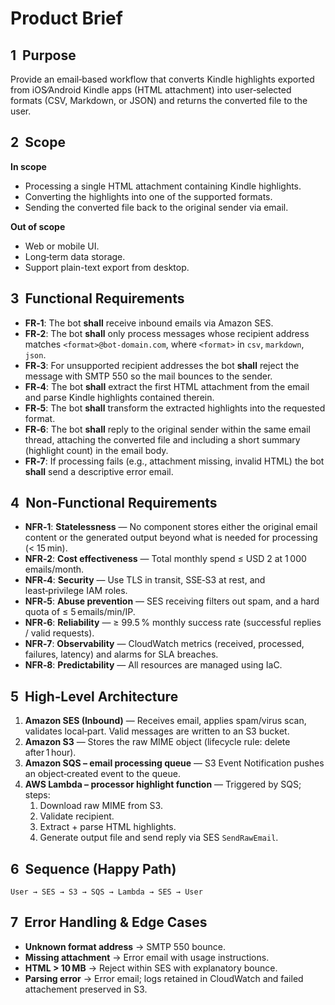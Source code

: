 # Product Brief

## 1  Purpose

Provide an email‑based workflow that converts Kindle highlights exported from iOS⁄Android Kindle apps (HTML attachment) into user‑selected formats (CSV, Markdown, or JSON) and returns the converted file to the user.

## 2  Scope

**In scope**

- Processing a single HTML attachment containing Kindle highlights.
- Converting the highlights into one of the supported formats.
- Sending the converted file back to the original sender via email.

**Out of scope**

- Web or mobile UI.
- Long‑term data storage.
- Support plain-text export from desktop.

## 3  Functional Requirements

- **FR‑1**: The bot **shall** receive inbound emails via Amazon SES.
- **FR‑2**: The bot **shall** only process messages whose recipient address matches `<format>@bot-domain.com`, where `<format>` in `csv`, `markdown`, `json`.
- **FR‑3**: For unsupported recipient addresses the bot **shall** reject the message with SMTP 550 so the mail bounces to the sender.
- **FR‑4**: The bot **shall** extract the first HTML attachment from the email and parse Kindle highlights contained therein.
- **FR‑5**: The bot **shall** transform the extracted highlights into the requested format.
- **FR‑6**: The bot **shall** reply to the original sender within the same email thread, attaching the converted file and including a short summary (highlight count) in the email body.
- **FR‑7**: If processing fails (e.g., attachment missing, invalid HTML) the bot **shall** send a descriptive error email.

## 4  Non‑Functional Requirements

- **NFR‑1**: **Statelessness** — No component stores either the original email content or the generated output beyond what is needed for processing (< 15 min).
- **NFR‑2**: **Cost effectiveness** — Total monthly spend ≤ USD 2 at 1 000 emails/month.
- **NFR‑4**: **Security** — Use TLS in transit, SSE‑S3 at rest, and least‑privilege IAM roles.
- **NFR‑5**: **Abuse prevention** — SES receiving filters out spam, and a hard quota of ≤ 5 emails/min/IP.
- **NFR‑6**: **Reliability** — ≥ 99.5 % monthly success rate (successful replies / valid requests).
- **NFR‑7**: **Observability** — CloudWatch metrics (received, processed, failures, latency) and alarms for SLA breaches.
- **NFR‑8**: **Predictability** — All resources are managed using IaC.

## 5  High‑Level Architecture

1. **Amazon SES (Inbound)** — Receives email, applies spam/virus scan, validates local‑part. Valid messages are written to an S3 bucket.
2. **Amazon S3** — Stores the raw MIME object (lifecycle rule: delete after 1 hour).
3. **Amazon SQS – email processing queue** — S3 Event Notification pushes an object‑created event to the queue.
4. **AWS Lambda – processor highlight function** — Triggered by SQS; steps:
   1. Download raw MIME from S3.
   2. Validate recipient.
   3. Extract + parse HTML highlights.
   4. Generate output file and send reply via SES `SendRawEmail`.

## 6  Sequence (Happy Path)

```
User → SES → S3 → SQS → Lambda → SES → User
```

## 7  Error Handling & Edge Cases

- **Unknown format address** → SMTP 550 bounce.
- **Missing attachment** → Error email with usage instructions.
- **HTML > 10 MB** → Reject within SES with explanatory bounce.
- **Parsing error** → Error email; logs retained in CloudWatch and failed attachement preserved in S3.
